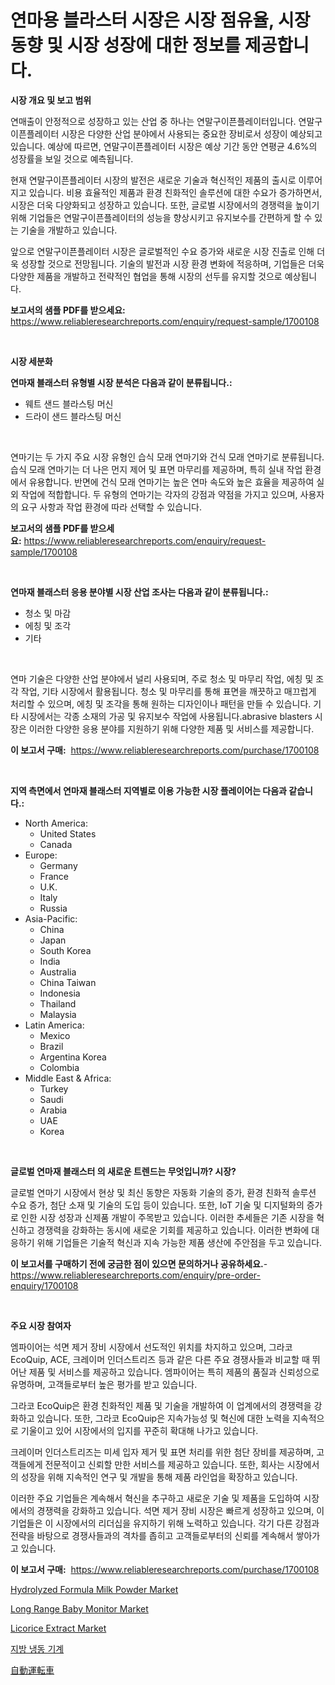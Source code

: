 <p><h1>연마용 블라스터 시장은 시장 점유율, 시장 동향 및 시장 성장에 대한 정보를 제공합니다.</h1></p><p><strong>시장 개요 및 보고 범위</strong></p>
<p><p>연매출이 안정적으로 성장하고 있는 산업 중 하나는 연말구이픈플레이터입니다. 연말구이픈플레이터 시장은 다양한 산업 분야에서 사용되는 중요한 장비로서 성장이 예상되고 있습니다. 예상에 따르면, 연말구이픈플레이터 시장은 예상 기간 동안 연평균 4.6%의 성장률을 보일 것으로 예측됩니다.</p><p>현재 연말구이픈플레이터 시장의 발전은 새로운 기술과 혁신적인 제품의 출시로 이루어지고 있습니다. 비용 효율적인 제품과 환경 친화적인 솔루션에 대한 수요가 증가하면서, 시장은 더욱 다양화되고 성장하고 있습니다. 또한, 글로벌 시장에서의 경쟁력을 높이기 위해 기업들은 연말구이픈플레이터의 성능을 향상시키고 유지보수를 간편하게 할 수 있는 기술을 개발하고 있습니다.</p><p>앞으로 연말구이픈플레이터 시장은 글로벌적인 수요 증가와 새로운 시장 진출로 인해 더욱 성장할 것으로 전망됩니다. 기술의 발전과 시장 환경 변화에 적응하며, 기업들은 더욱 다양한 제품을 개발하고 전략적인 협업을 통해 시장의 선두를 유지할 것으로 예상됩니다.</p></p>
<p><strong>보고서의 샘플 PDF를 받으세요:</strong> <a href="https://www.reliableresearchreports.com/enquiry/request-sample/1700108">https://www.reliableresearchreports.com/enquiry/request-sample/1700108</a></p>
<p>&nbsp;</p>
<p><strong>시장 세분화</strong></p>
<p><strong>연마재 블래스터 유형별 시장 분석은 다음과 같이 분류됩니다.:</strong></p>
<p><ul><li>웨트 샌드 블라스팅 머신</li><li>드라이 샌드 블라스팅 머신</li></ul></p>
<p>&nbsp;</p>
<p><p>연마기는 두 가지 주요 시장 유형인 습식 모래 연마기와 건식 모래 연마기로 분류됩니다. 습식 모래 연마기는 더 나은 먼지 제어 및 표면 마무리를 제공하며, 특히 실내 작업 환경에서 유용합니다. 반면에 건식 모래 연마기는 높은 연마 속도와 높은 효율을 제공하여 실외 작업에 적합합니다. 두 유형의 연마기는 각자의 강점과 약점을 가지고 있으며, 사용자의 요구 사항과 작업 환경에 따라 선택할 수 있습니다.</p></p>
<p><strong>보고서의 샘플 PDF를 받으세요:</strong>&nbsp;<a href="https://www.reliableresearchreports.com/enquiry/request-sample/1700108">https://www.reliableresearchreports.com/enquiry/request-sample/1700108</a></p>
<p>&nbsp;</p>
<p><strong> 연마재 블래스터 응용 분야별 시장 산업 조사는 다음과 같이 분류됩니다.:</strong></p>
<p><ul><li>청소 및 마감</li><li>에칭 및 조각</li><li>기타</li></ul></p>
<p>&nbsp;</p>
<p><p>연마 기술은 다양한 산업 분야에서 널리 사용되며, 주로 청소 및 마무리 작업, 에칭 및 조각 작업, 기타 시장에서 활용됩니다. 청소 및 마무리를 통해 표면을 깨끗하고 매끄럽게 처리할 수 있으며, 에칭 및 조각을 통해 원하는 디자인이나 패턴을 만들 수 있습니다. 기타 시장에서는 각종 소재의 가공 및 유지보수 작업에 사용됩니다.abrasive blasters 시장은 이러한 다양한 응용 분야를 지원하기 위해 다양한 제품 및 서비스를 제공합니다.</p></p>
<p><strong>이 보고서 구매:</strong>&nbsp; <a href="https://www.reliableresearchreports.com/purchase/1700108">https://www.reliableresearchreports.com/purchase/1700108</a></p>
<p>&nbsp;</p>
<p><strong>지역 측면에서 연마재 블래스터 지역별로 이용 가능한 시장 플레이어는 다음과 같습니다.:</strong></p>
<p><ul>
    <li>
        North America:
        <ul>
            <li>United States</li>
            <li>Canada</li>
        </ul>
    </li>
    <li>
        Europe:
        <ul>
            <li>Germany</li>
            <li>France</li>
            <li>U.K.</li>
            <li>Italy</li>
            <li>Russia</li>
        </ul>
    </li>
    <li>
        Asia-Pacific:
        <ul>
            <li>China</li>
            <li>Japan</li>
            <li>South Korea</li>
            <li>India</li>
            <li>Australia</li>
            <li>China Taiwan</li>
            <li>Indonesia</li>
            <li>Thailand</li>
            <li>Malaysia</li>
        </ul>
    </li>
    <li>
        Latin America:
        <ul>
            <li>Mexico</li>
            <li>Brazil</li>
            <li>Argentina Korea</li>
            <li>Colombia</li>
        </ul>
    </li>
    <li>
        Middle East & Africa:
        <ul>
            <li>Turkey</li>
            <li>Saudi</li>
            <li>Arabia</li>
            <li>UAE</li>
            <li>Korea</li>
        </ul>
    </li>
    </ul></p>
<p>&nbsp;</p>
<p><strong>글로벌 연마재 블래스터 의 새로운 트렌드는 무엇입니까? 시장?</strong></p>
<p><p>글로벌 연마기 시장에서 현상 및 최신 동향은 자동화 기술의 증가, 환경 친화적 솔루션 수요 증가, 첨단 소재 및 기술의 도입 등이 있습니다. 또한, IoT 기술 및 디지털화의 증가로 인한 시장 성장과 신제품 개발이 주목받고 있습니다. 이러한 추세들은 기존 시장을 혁신하고 경쟁력을 강화하는 동시에 새로운 기회를 제공하고 있습니다. 이러한 변화에 대응하기 위해 기업들은 기술적 혁신과 지속 가능한 제품 생산에 주안점을 두고 있습니다.</p></p>
<p><strong>이 보고서를 구매하기 전에 궁금한 점이 있으면 문의하거나 공유하세요.</strong>- <a href="https://www.reliableresearchreports.com/enquiry/pre-order-enquiry/1700108">https://www.reliableresearchreports.com/enquiry/pre-order-enquiry/1700108</a></p>
<p>&nbsp;</p>
<p><strong>주요 시장 참여자</strong></p>
<p><p>엠파이어는 석면 제거 장비 시장에서 선도적인 위치를 차지하고 있으며, 그라코 EcoQuip, ACE, 크레이머 인더스트리즈 등과 같은 다른 주요 경쟁사들과 비교할 때 뛰어난 제품 및 서비스를 제공하고 있습니다. 엠파이어는 특히 제품의 품질과 신뢰성으로 유명하며, 고객들로부터 높은 평가를 받고 있습니다.</p><p>그라코 EcoQuip은 환경 친화적인 제품 및 기술을 개발하여 이 업계에서의 경쟁력을 강화하고 있습니다. 또한, 그라코 EcoQuip은 지속가능성 및 혁신에 대한 노력을 지속적으로 기울이고 있어 시장에서의 입지를 꾸준히 확대해 나가고 있습니다.</p><p>크레이머 인더스트리즈는 미세 입자 제거 및 표면 처리를 위한 첨단 장비를 제공하며, 고객들에게 전문적이고 신뢰할 만한 서비스를 제공하고 있습니다. 또한, 회사는 시장에서의 성장을 위해 지속적인 연구 및 개발을 통해 제품 라인업을 확장하고 있습니다.</p><p>이러한 주요 기업들은 계속해서 혁신을 추구하고 새로운 기술 및 제품을 도입하여 시장에서의 경쟁력을 강화하고 있습니다. 석면 제거 장비 시장은 빠르게 성장하고 있으며, 이 기업들은 이 시장에서의 리더십을 유지하기 위해 노력하고 있습니다. 각기 다른 강점과 전략을 바탕으로 경쟁사들과의 격차를 좁히고 고객들로부터의 신뢰를 계속해서 쌓아가고 있습니다.</p></p>
<p><strong>이 보고서 구매:</strong>&nbsp;&nbsp;<a href="https://www.reliableresearchreports.com/purchase/1700108">https://www.reliableresearchreports.com/purchase/1700108</a></p>
<p><p><a href="https://github.com/derrinmiltonellis35gcl/Market-Research-Report-List-2/blob/main/hydrolyzed-formula-milk-powder-market.md">Hydrolyzed Formula Milk Powder Market</a></p><p><a href="https://github.com/Sherrillcrooksxa8i18ucf2m/Market-Research-Report-List-1/blob/main/long-range-baby-monitor-market.md">Long Range Baby Monitor Market</a></p><p><a href="https://summer-dogwood-3e9.notion.site/Licorice-Extract-Market-Size-2024-2031-Global-Industrial-Analysis-Key-Geographical-Regions-Marke-9c7ef835e6974ceb846d4785ffebc4ee">Licorice Extract Market</a></p><p><a href="https://github.com/fredrickeglers/Market-Research-Report-List-1/blob/main/98653147379.md">지방 냉동 기계</a></p><p><a href="https://github.com/hwbcz413288296/Market-Research-Report-List-1/blob/main/34457457859.md">自動運転車</a></p></p>
